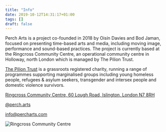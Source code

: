```yaml
---
title: "Info"
date: 2019-10-12T14:31:17+01:00
tags: []
draft: false
---
```


Perch Arts is a project co-founded in 2018 by Oisín Davies and Bod Jaman, focused on presenting time-based arts and media, including moving image, performance and sound-based practices. The project is currently based at the Ringcross Community Centre, an operational community centre in Holloway, north London which is managed by The Pilion Trust.

[The Pilion Trust](http://piliontrust.info/ "The Pilion Trust") is a grassroots registered charity, running a range of programmes supporting marginalised groups including young homeless people, refugees & asylum seekers, transgender and intersex people and domestic violence survivors.

[Ringcross Community Centre, 60 Lough Road, Islington, London N7 8RH](https://www.google.com/maps/place/Ringcross+Community+Centre/@51.5496898,-0.1148242,15z/data=!4m2!3m1!1s0x0:0xeaaa68ef80d70fd8?sa=X&ved=2ahUKEwiSgtOTg5flAhWFVBUIHeOdALkQ_BIwE3oECA4QCA "Ringcross Community Centre")

[@perch.arts](http://instagram.com/perch.arts/)

<info@percharts.com>

![Ringcross Community Centre](/img/ringcross-map.png)
